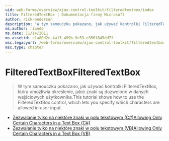 ```yaml
---
uid: web-forms/overview/ajax-control-toolkit/filteredtextbox/index
title: FilteredTextBox | Dokumentacja firmy Microsoft
author: rick-anderson
description: 'W tym samouczku pokazano, jak używać kontrolki FilteredTextBox, która umożliwia określenie, jakie znaki są dozwolone w danych wejściowych użytkownika.'
ms.author: riande
ms.date: 11/14/2011
ms.assetid: c1a80d2c-4a13-499b-9c53-e3561845dd7f
msc.legacyurl: /web-forms/overview/ajax-control-toolkit/filteredtextbox
msc.type: chapter
---
```

<a name="filteredtextbox"></a><span data-ttu-id="c3767-103">FilteredTextBox</span><span class="sxs-lookup"><span data-stu-id="c3767-103">FilteredTextBox</span></span>
====================
> <span data-ttu-id="c3767-104">W tym samouczku pokazano, jak używać kontrolki FilteredTextBox, która umożliwia określenie, jakie znaki są dozwolone w danych wejściowych użytkownika.</span><span class="sxs-lookup"><span data-stu-id="c3767-104">This tutorial shows how to use the FilteredTextBox control, which lets you specify which characters are allowed in user input.</span></span>


- [<span data-ttu-id="c3767-105">Zezwalanie tylko na niektóre znaki w polu tekstowym (C#)</span><span class="sxs-lookup"><span data-stu-id="c3767-105">Allowing Only Certain Characters in a Text Box (C#)</span></span>](allowing-only-certain-characters-in-a-text-box-cs.md)
- [<span data-ttu-id="c3767-106">Zezwalanie tylko na niektóre znaki w polu tekstowym (VB)</span><span class="sxs-lookup"><span data-stu-id="c3767-106">Allowing Only Certain Characters in a Text Box (VB)</span></span>](allowing-only-certain-characters-in-a-text-box-vb.md)
